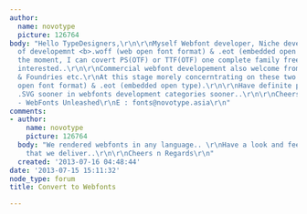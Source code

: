 ```yaml
---
author:
  name: novotype
  picture: 126764
body: "Hello TypeDesigners,\r\n\r\nMyself Webfont developer, Niche developing area
  of developemnt <b>.woff (web open font format) & .eot (embedded open type)</b>\r\nAt
  the moment, I can covert PS(OTF) or TTF(OTF) one complete family free for any designer
  interested..\r\n\r\nCommercial webfont developement also welcome fromr Individual
  & Foundries etc.\r\nAt this stage morely concerntrating on these two .woff (web
  open font format) & .eot (embedded open type).\r\n\r\nHave definite plans to add
  .SVG sooner in webfonts development categories sooner..\r\n\r\nCheers n Regards\r\nNovotype
  - WebFonts Unleashed\r\nE : fonts@novotype.asia\r\n"
comments:
- author:
    name: novotype
    picture: 126764
  body: "We rendered webfonts in any language.. \r\nHave a look and feel of the quality
    that we deliver..\r\n\r\nCheers n Regards\r\n"
  created: '2013-07-16 04:48:44'
date: '2013-07-15 15:11:32'
node_type: forum
title: Convert to Webfonts

---
```

